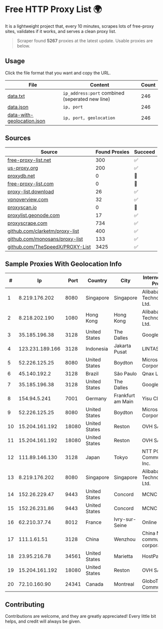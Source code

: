 
# Free HTTP Proxy List 🌍

It is a lightweight project that, every 10 minutes, scrapes lots of free-proxy sites, validates if it works, and serves a clean proxy list.


> Scraper found **5267** proxies at the latest update. Usable proxies are below.

## Usage

Click the file format that you want and copy the URL.


|File|Content|Count|
|----|-------|-----|
|[data.txt](https://raw.githubusercontent.com/themiralay/Proxy-List-World/master/data.txt)|`ip_address:port` combined (seperated new line)|246|
|[data.json](https://raw.githubusercontent.com/themiralay/Proxy-List-World/master/data.json)|`ip, port`|246|
|[data-with-geolocation.json](https://raw.githubusercontent.com/themiralay/Proxy-List-World/master/data-with-geolocation.json)|`ip, port, geolocation`|246|

## Sources

|Source|Found Proxies|Succeed|
|------|-------------|-------|
|[free-proxy-list.net](https://free-proxy-list.net)|300|✅|
|[us-proxy.org](https://www.us-proxy.org)|200|✅|
|[proxydb.net](http://proxydb.net)|0|🚫|
|[free-proxy-list.com](https://free-proxy-list.com/?page=&port=&type%5B%5D=http&type%5B%5D=https&up_time=0&search=Search)|0|🚫|
|[proxy-list.download](https://www.proxy-list.download/HTTP)|26|✅|
|[vpnoverview.com](https://vpnoverview.com/privacy/anonymous-browsing/free-proxy-servers)|32|✅|
|[proxyscan.io](https://www.proxyscan.io)|0|🚫|
|[proxylist.geonode.com](https://proxylist.geonode.com/api/proxy-list?limit=300&page=1&sort_by=lastChecked&sort_type=desc&protocols=http,https)|17|✅|
|[proxyscrape.com](https://api.proxyscrape.com/v2/?request=displayproxies&protocol=http&timeout=10000&country=all&ssl=all&anonymity=all)|734|✅|
|[github.com/clarketm/proxy-list](https://raw.githubusercontent.com/clarketm/proxy-list/master/proxy-list-raw.txt)|400|✅|
|[github.com/monosans/proxy-list](https://raw.githubusercontent.com/monosans/proxy-list/main/proxies/http.txt)|133|✅|
|[github.com/TheSpeedX/PROXY-List](https://raw.githubusercontent.com/TheSpeedX/PROXY-List/master/http.txt)|3425|✅|


## Sample Proxies With Geolocation Info

|#|Ip|Port|Country|City|Internet Service Provider|
|-|--|----|-------|----|-------------------------|
|1|8.219.176.202|8080|Singapore|Singapore|Alibaba (US) Technology Co., Ltd.|
|2|8.218.202.190|1080|Hong Kong|Hong Kong|Alibaba (US) Technology Co., Ltd.|
|3|35.185.196.38|3128|United States|The Dalles|Google LLC|
|4|123.231.189.166|3128|Indonesia|Jakarta Pusat|LINTASARTA|
|5|52.226.125.25|8080|United States|Boydton|Microsoft Corporation|
|6|45.140.192.2|3128|Brazil|São Paulo|Qnax Ltda|
|7|35.185.196.38|3128|United States|The Dalles|Google LLC|
|8|154.94.5.241|7001|Germany|Frankfurt am Main|Yisu Cloud|
|9|52.226.125.25|8080|United States|Boydton|Microsoft Corporation|
|10|15.204.161.192|18080|United States|Reston|OVH SAS|
|11|15.204.161.192|18080|United States|Reston|OVH SAS|
|12|111.89.146.130|3128|Japan|Tokyo|NTT PC Communications, Inc.|
|13|8.219.176.202|8080|Singapore|Singapore|Alibaba (US) Technology Co., Ltd.|
|14|152.26.229.47|9443|United States|Concord|MCNC|
|15|152.26.231.86|9443|United States|Concord|MCNC|
|16|62.210.37.74|8012|France|Ivry-sur-Seine|Online S.A.S.|
|17|111.1.61.51|3128|China|Wenzhou|China Mobile communications corporation|
|18|23.95.216.78|34561|United States|Marietta|HostPapa|
|19|15.204.161.192|18080|United States|Reston|OVH SAS|
|20|72.10.160.90|24341|Canada|Montreal|GloboTech Communications|



## Contributing

Contributions are welcome, and they are greatly appreciated! Every
little bit helps, and credit will always be given.

